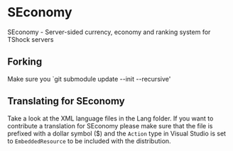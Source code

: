 SEconomy
========

SEconomy - Server-sided currency, economy and ranking system for TShock servers

## Forking

Make sure you `git submodule update --init --recursive'

## Translating for SEconomy

Take a look at the XML language files in the Lang folder.  If you want to contribute a translation for SEconomy please make sure that the file is prefixed with a dollar symbol ($) and the `Action` type in Visual Studio is set to `EmbeddedResource` to be included with the distribution.
